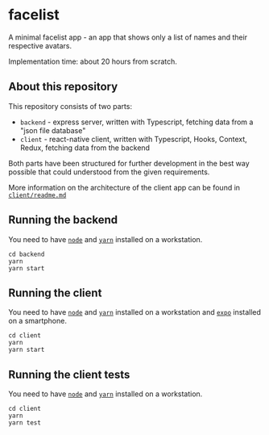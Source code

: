 # facelist

A minimal facelist app - an app that shows only a list of names and their respective avatars.

Implementation time: about 20 hours from scratch.

## About this repository

This repository consists of two parts:
- `backend` - express server, written with Typescript, fetching data from a "json file database"
- `client` - react-native client, written with Typescript, Hooks, Context, Redux, fetching data from the backend

Both parts have been structured for further development in the best way possible that could understood from the given requirements.

More information on the architecture of the client app can be found in [`client/readme.md`]

## Running the backend

You need to have [`node`] and [`yarn`] installed on a workstation.

```
cd backend
yarn
yarn start
```

## Running the client

You need to have [`node`] and [`yarn`] installed on a workstation and [`expo`] installed on a smartphone.

```
cd client
yarn
yarn start
```

## Running the client tests

You need to have [`node`] and [`yarn`] installed on a workstation.

```
cd client
yarn
yarn test
```


[`client/readme.md`]: client/readme.md
[`node`]: https://nodejs.org/
[`yarn`]: https://yarnpkg.com/
[`expo`]: https://expo.io/